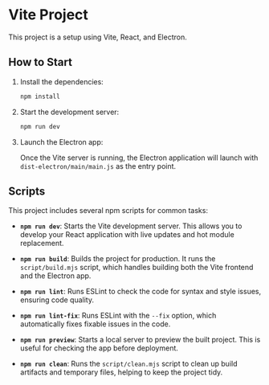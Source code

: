 # Vite Project

This project is a setup using Vite, React, and Electron.

## How to Start

1. Install the dependencies:

    ```bash
    npm install
    ```

2. Start the development server:

    ```bash
    npm run dev
    ```

3. Launch the Electron app:

    Once the Vite server is running, the Electron application will launch with `dist-electron/main/main.js` as the entry point.

## Scripts

This project includes several npm scripts for common tasks:

- **`npm run dev`**: Starts the Vite development server. This allows you to develop your React application with live updates and hot module replacement.
  
- **`npm run build`**: Builds the project for production. It runs the `script/build.mjs` script, which handles building both the Vite frontend and the Electron app.

- **`npm run lint`**: Runs ESLint to check the code for syntax and style issues, ensuring code quality.

- **`npm run lint-fix`**: Runs ESLint with the `--fix` option, which automatically fixes fixable issues in the code.

- **`npm run preview`**: Starts a local server to preview the built project. This is useful for checking the app before deployment.

- **`npm run clean`**: Runs the `script/clean.mjs` script to clean up build artifacts and temporary files, helping to keep the project tidy.
